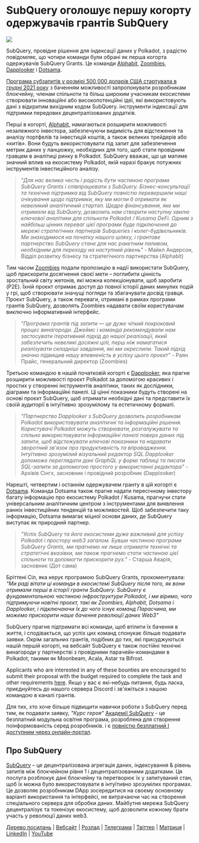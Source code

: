 # SubQuery оголошує першу когорту одержувачів грантів SubQuery

![](https://miro.medium.com/max/1400/1*qp0hhPcvodDIMmVScohSnw.png)

SubQuery, провідне рішення для індексації даних у Polkadot, з радістю повідомляє, що чотири команди були обрані як перша когорта одержувачів SubQuery Grants. Це команди [Alphabit](https://www.polkadata.xyz/), [Zoombies](https://zoombies.world), [Dapplooker](https://dapplooker.com/) і [Dotsama](http://dotsama.ai/).

[Програма субзапитів у розмірі 500 000 доларів США стартувала в грудні 2021 року](./20211222-grants.md) з баченням можливості запропонувати розробникам блокчейну, членам спільноти та більш широким учасникам екосистеми створювати інноваційні або високопотенційні ідеї, які використовують дані з відкритим вихідним кодом SubQuery. інструменти індексації для підтримки передових децентралізованих додатків.

Перші в когорті, [Alphabit](https://www.polkadata.xyz/), намагаються розширити можливості незалежного інвестора, забезпечуючи видимість для відстеження та аналізу портфелів та інвестицій коштів, а також великих трейдерів або «китів». Вони будуть використовувати під запит для забезпечення метрик даних у ланцюжку, необхідних для того, щоб стати провідним гравцем в аналітиці ринку в Polkadot. SubQuery вважає, що це матиме значний вплив на екосистему Polkadot, якій наразі бракує потужних інструментів інвестиційного аналізу.

> _"Для нас велика честь і радість бути частиною програми SubQuery Grants і співпрацювати з SubQuery. Бізнес-консультації та технічна підтримка від SubQuery повністю перевершили наші очікування щодо підтримки, яку ми могли б отримати як невеликий аналітичний стартап. Щедре фінансування, яке ми отримали від SubQuery, дозволить нам створити наступну хвилю ключової аналітики для спільноти Polkadot / Kusama DeFi. Одним з найбільш цінних переваг цієї програми буде підключення до мережі стратегічних партнерів Subqueries і колег-будівельників. Ми знаходимося на початку нашого шляху, і грантове партнерство SubQuery стане для нас ракетним паливом, необхідним для переходу на наступний рівень"_ - Майкл Андерсон, Відділ розвитку бізнесу та стратегічного партнерства (Alphabit)

Тим часом [Zoombies](https://zoombies.world/) подали пропозицію в надії використати SubQuery, щоб прискорити досягнення своєї мети – поглибити цінність зростальний світу жетонів, які можна колекціонувати, щоб заробити (P2E). Їхній проєкт отримає доступ до повної історії даних минулих подій у грі, щоб створювати значущі погляди та збагачувати досвід гравця. Проєкт SubQuery, а також переваги, отримані в рамках програми грантів SubQuery, дозволять Zoombies надавати своїм користувачам виключно інформативний інтерфейс.

> _"Програма грантів під запити — це дуже чіткий покроковий процес винагороди. Джеймс і команда рекомендували нам застосувати ітеративний підхід до нашої реалізації, який забезпечить невеликі досяжні цілі, перш ніж намагатися реалізувати складніші завдання, які ми окреслили. Такий підхід значно підвищив нашу впевненість в успіху цього проєкт"_ - Раян Прайс, генеральний директор (Zoombies)

Третьою командою в нашій початковій когорті є [Dapplooker](https://dapplooker.com/), яка прагне розширити можливості проєкт Polkadot за допомогою красивих і простих у створенні інструментів аналітики, таких як дослідники, діаграми та інформаційні панелі. Ці цінні показники будуть створені на основі проєкт SubQuery, щоб отримати необхідні дані та представити їх своїй аудиторії в інтуїтивно зрозумілому та естетичному форматі.

> _"Партнерство Dapplooker з SubQuery дозволить розробникам Polkadot використовувати аналітичні та інформаційні рішення. Користувачі Polkadot можуть створювати, розгалужувати та спільно використовувати інформаційні панелі поверх даних під запити, щоб відстежувати ключові показники та надавати зворотний зв'язок про продуктивність та впровадження. Інтуїтивно зрозумілий візуальний редактор SQL Dapplooker допоможе переглядати дані GraphQL у формі таблиці та писати SQL-запити за допомогою простого у використанні редактора"_ - Архівів Сінгх, засновник і провідний розробник (Dapplooker)

Нарешті, четвертим і останнім одержувачем гранту в цій когорті є [Dotsama](http://dotsama.ai/). Команда Dotsama також прагне надати пересічному інвестору багату інформацію про екосистему Polkadot / Kusama, прагнучи стати універсальним аналітичним центром з інструментами для виявлення ранніх інвестиційних тенденцій та можливостей. Щоб забезпечити таку інформацію, Dotsama вимагає міцної основи даних, де SubQuery виступає як природний партнер.

> _"Успіх SubQuery та його екосистеми дуже важливий для успіху Polkadot і простору web3 загалом. Бувши частиною програми SubQuery Grants, ми прагнемо не лише отримати технічні та стратегічні вказівки, ми також прагнемо стати частиною цієї спільноти та допомогти прискорити рух."_ - Старша Аварія, засновник (Дот сама)

Бріттені Сіл, яка керує програмою SubQuery Grants, прокоментувала: _"Ми раді вітати ці команди в екосистемі SubQuery після того, як вони отримали перші в історії гранти SubQuery. SubQuery є фундаментальною частиною інфраструктури Polkadot, і ми віримо, чого підтримуючи новітні проєкт, такі як Zoombies, Alphabit, Dotsama і Dapplooker, і підключаючи їх до чого існує команд Парасчина, ми можемо прискорити наше бачення революції даних Web3"_

SubQuery прагне підтримати всі команди, щоб втілити їх бачення в життя, і сподівається, що успіх цих команд спонукає більше подавати заявки. Окрім загальних грантів, подібних до тих, які присуджуються нашій першій когорті, на вебсайт SubQuery є також постійні технічні винагороди у партнерстві з провідними парачейн-командами в Polkadot, такими як Moonbeam, Acala, Astar та Bifrost.

Applicants who are interested in any of these bounties are encouraged to submit their proposal with the budget required to complete the task and other requirements [here](https://docs.google.com/forms/d/e/1FAIpQLSfmMazkebKwNTWThBkVGaxf2Bg8s4aWZ0ZhwiMCtc9kv4sJHQ/viewform). Якщо у вас є які-небудь питання, будь ласка, приєднуйтесь до нашого сервера Discord і зв'яжіться з нашою командою в каналі грантів.

Для тих, хто хоче більше підвищити навички роботи з SubQuery перед тим, як подавати заявку, _"Курс героя"_ [Академії SubQuery](./20211018-subquery-launches-the-subquery-academy.md) - це безплатний модульна освітня програма, розроблена для створення поінформованість серед розробників. і є [повністю безплатний І доступним через онлайн-портал](https://subquery.coassemble.com/unlock/dOKZW6O#/).

## Про SubQuery

[SubQuery](https://subquery.network) – це децентралізована агрегація даних, індексування & рівень запитів між блокчейном рівня 1 і децентралізованими додатками. Ця послуга розблокує дані блокчейну та перетворює їх у запитуваний стан, щоб їх можна було використовувати в інтуїтивно зрозумілих програмах. Це дозволяє розробникам DApp зосередитися на своєму основному варіанті використання та інтерфейсі, не витрачаючи час на створення спеціального сервера для обробки даних. Майбутня мережа SubQuery децентралізує та токенізує екосистему, щоб дозволити кожному брати участь у революції даних web3.

[Дерево посилань](https://linktr.ee/subquerynetwork) | [Вебсайт](https://subquery.network/) | [Розлад](https://discord.com/invite/78zg8aBSMG) | [Телеграма](https://t.me/subquerynetwork) | [Твіттер](https://twitter.com/subquerynetwork) | [Матриця](https://matrix.to/#/#subquery:matrix.org) | [LinkedIn](https://www.linkedin.com/company/subquery) | [YouTube](https://www.youtube.com/channel/UCi1a6NUUjegcLHDFLr7CqLw)
